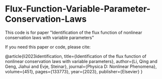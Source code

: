 # Flux-Function-Variable-Parameter-Conservation-Laws

This code is for paper "Identification of the flux function of nonlinear conservation laws with variable parameters"

If you need this paper or code, please cite:

@article{li2023identification,
  title={Identification of the flux function of nonlinear conservation laws with variable parameters},
  author={Li, Qing and Geng, Jiahui and Evje, Steinar},
  journal={Physica D: Nonlinear Phenomena},
  volume={451},
  pages={133773},
  year={2023},
  publisher={Elsevier}
}
